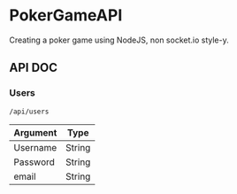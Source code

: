 # PokerGameAPI
Creating a poker game using NodeJS, non socket.io style-y.

## API DOC

### Users

`/api/users`

| Argument      | Type    |
| ------------- |:-------:|
| Username      | String  |
| Password      | String  |
| email         | String  |
